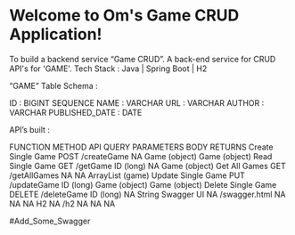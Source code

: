 # Welcome to Om's Game CRUD Application!

To build a backend service “Game CRUD”.
A back-end service for CRUD API's for 'GAME'. Tech Stack : Java | Spring Boot | H2

“GAME” Table Schema :

ID	: BIGINT SEQUENCE
NAME	: VARCHAR
URL	: VARCHAR
AUTHOR	: VARCHAR
PUBLISHED_DATE	: DATE

API’s built :

FUNCTION	METHOD	API	QUERY PARAMETERS	BODY	RETURNS
Create Single Game	POST	/createGame	NA	Game (object)	Game (object)
Read Single Game	GET	/getGame	ID (long)	NA	Game (object)
Get All Games	GET	/getAllGames	NA	NA	ArrayList (game)
Update Single Game	PUT	/updateGame	ID (long)	Game (object)	Game (object)
Delete Single Game	DELETE	/deleteGame	ID (long)	NA	String
Swagger UI	NA	/swagger.html	NA	NA	NA
H2	NA	/h2	NA	NA	NA


#Add_Some_Swagger
